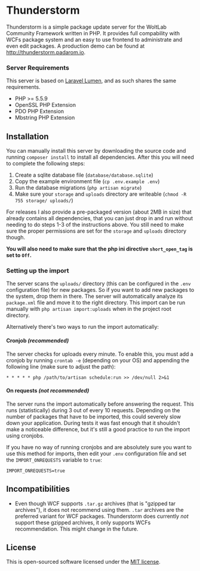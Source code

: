 # Thunderstorm
Thunderstorm is a simple package update server for the WoltLab Community Framework written in PHP. It provides full compability with WCFs package system and an easy to use frontend to administrate and even edit packages. A production demo can be found at http://thunderstorm.padarom.io.

### Server Requirements
This server is based on [Laravel Lumen](https://lumen.laravel.com/), and as such shares the same requirements.
- PHP >= 5.5.9
- OpenSSL PHP Extension
- PDO PHP Extension
- Mbstring PHP Extension

## Installation
You can manually install this server by downloading the source code and running `composer install` to install all dependencies. After this you will need to complete the following steps:

1. Create a sqlite database file (`database/database.sqlite`)
2. Copy the example environment file (`cp .env.example .env`)
3. Run the database migrations (`php artisan migrate`)
4. Make sure your `storage` and `uploads` directory are writeable (`chmod -R 755 storage/ uploads/`)

For releases I also provide a pre-packaged version (about 2MB in size) that already contains all dependencies, that you can just drop in and run without needing to do steps 1-3 of the instructions above. You still need to make sure the proper permissions are set for the `storage` and `uploads` directory though.

__You will also need to make sure that the php ini directive `short_open_tag` is set to `Off`.__
### Setting up the import
The server scans the `uploads/` directory (this can be configured in the `.env` configuration file) for new packages. So if you want to add new packages to the system, drop them in there. The server will automatically analyze its `package.xml` file and move it to the right directory. This import can be run manually with `php artisan import:uploads` when in the project root directory.

Alternatively there's two ways to run the import automatically:
#### Cronjob _(recommended)_
The server checks for uploads every minute. To enable this, you must add a cronjob by running `crontab -e` (depending on your OS) and appending the following line (make sure to adjust the path):
```
* * * * * php /path/to/artisan schedule:run >> /dev/null 2>&1
```

#### On requests _(not recommended)_
The server runs the import automatically before answering the request. This runs (statistically) during 3 out of every 10 requests. Depending on the number of packages that have to be imported, this could severely slow down your application. During tests it was fast enough that it shouldn't make a noticeable difference, but it's still a good practice to run the import using cronjobs.

If you have no way of running cronjobs and are absolutely sure you want to use this method for imports, then edit your `.env` configuration file and set the `IMPORT_ONREQUESTS` variable to `true`:
```
IMPORT_ONREQUESTS=true
```

## Incompatibilities
- Even though WCF supports `.tar.gz` archives (that is "gzipped tar archives"), it does not recommend using them. `.tar` archives are the preferred variant for WCF packages. Thunderstorm does currently _not_ support these gzipped archives, it only supports WCFs recommendation. This might change in the future.

## License
This is open-sourced software licensed under the [MIT license](http://opensource.org/licenses/MIT).

